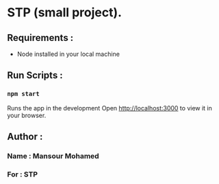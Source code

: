 # STP (small project).

## Requirements : 
- Node installed in your local machine


## Run Scripts :
### `npm start`

Runs the app in the development 
Open [http://localhost:3000](http://localhost:3000) to view it in your browser.

## Author : 
### Name : Mansour Mohamed
### For : STP
